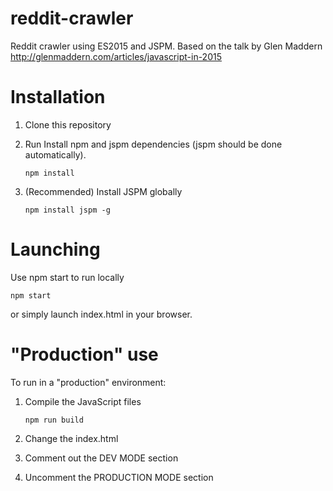 # reddit-crawler
Reddit crawler using ES2015 and JSPM.
Based on the talk by Glen Maddern http://glenmaddern.com/articles/javascript-in-2015

# Installation

1. Clone this repository

2. Run
Install npm and jspm dependencies (jspm should be done automatically).
	```
	npm install
	```

3. (Recommended) Install JSPM globally
	```
	npm install jspm -g
	```

# Launching
Use npm start to run locally
```
npm start
```
or simply launch index.html in your browser.

# "Production" use
To run in a "production" environment:

1. Compile the JavaScript files
	```
	npm run build
	```

2. Change the index.html
  1. Comment out the DEV MODE section
  2. Uncomment the PRODUCTION MODE section
